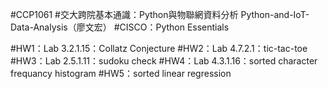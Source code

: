 #CCP1061
#交大跨院基本通識：Python與物聯網資料分析 Python-and-IoT-Data-Analysis（廖文宏）
#CISCO：Python Essentials

#HW1：Lab 3.2.1.15：Collatz Conjecture
#HW2：Lab 4.7.2.1：tic-tac-toe
#HW3：Lab 2.5.1.11：sudoku check 
#HW4：Lab 4.3.1.16：sorted character frequancy histogram
#HW5：sorted linear regression 
